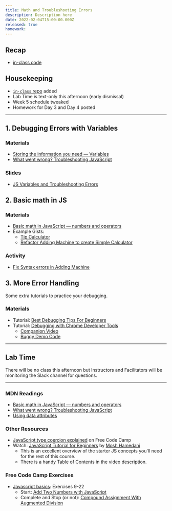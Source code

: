 ```yaml
---
title: Math and Troubleshooting Errors
description: Description here
date: 2022-02-04T15:00:00.000Z
released: true
homework: 
---
```

## Recap
- [in-class code](https://github.com/sait-wbdv/in-class-w22/tree/main/02-04-math-errors)

## Housekeeping
- [`in-class` repo](https://github.com/sait-wbdv/in-class-w22) added
- Lab Time is text-only this afternoon (early dismissal)
- Week 5 schedule tweaked
- Homework for Day 3 and Day 4 posted

---

## 1. Debugging Errors with Variables
### Materials
- [Storing the information you need — Variables](https://developer.mozilla.org/en-US/docs/Learn/JavaScript/First_steps/Variables)
- [What went wrong? Troubleshooting JavaScript](https://developer.mozilla.org/en-US/docs/Learn/JavaScript/First_steps/What_went_wrong)

### Slides
- [JS Variables and Troubleshooting Errors](https://sait-wbdv.github.io/slides/w22/cpnt262/js-errors.html)

## 2. Basic math in JS
### Materials
- [Basic math in JavaScript — numbers and operators](https://developer.mozilla.org/en-US/docs/Learn/JavaScript/First_steps/Math)
- Example Gists: 
    - [Tip Calculator](https://gist.github.com/acidtone/5c13ec3ff2ea53b7f75ae3692ca944d1)
    - [Refactor Adding Machine to create Simple Calculator](https://gist.github.com/acidtone/fb9d28505944280f548ad6dde0890102)

### Activity
- [Fix Syntax errors in Adding Machine](https://gist.github.com/acidtone/b4ceaf48115f553c4845b9fb86ad2bb2)

## 3. More Error Handling
Some extra tutorials to practice your debugging.

### Materials
- Tutorial: [Best Debugging Tips For Beginners](https://www.youtube.com/watch?v=gaminoBsQx0)
- Tutorial: [Debugging with Chrome Developer Tools](https://developer.chrome.com/docs/devtools/javascript/)
    - [Companion Video](https://www.youtube.com/watch?v=H0XScE08hy8)
    - [Buggy Demo Code](https://googlechrome.github.io/devtools-samples/debug-js/get-started)

---

## Lab Time
There will be no class this afternoon but Instructors and Facilitators will be monitoring the Slack channel for questions.

---

<home-work :home-work="homework">

### MDN Readings
- [Basic math in JavaScript — numbers and operators](https://developer.mozilla.org/en-US/docs/Learn/JavaScript/First_steps/Math)
- [What went wrong? Troubleshooting JavaScript](https://developer.mozilla.org/en-US/docs/Learn/JavaScript/First_steps/What_went_wrong)
- [Using data attributes](https://developer.mozilla.org/en-US/docs/Learn/HTML/Howto/Use_data_attributes)

### Other Resources
- [JavaScript type coercion explained](https://www.freecodecamp.org/news/js-type-coercion-explained-27ba3d9a2839/) on Free Code Camp
- Watch: [JavaScript Tutorial for Beginners](https://youtu.be/W6NZfCO5SIk) by [Mosh Hamedani](https://codewithmosh.com/)
    - This is an excellent overview of the starter JS concepts you'll need for the rest of this course.
    - There is a handy Table of Contents in the video description. 


### Free Code Camp Exercises
- [Javascript basics](https://www.freecodecamp.org/learn/javascript-algorithms-and-data-structures/#basic-javascript): Exercises 9-22
    - Start: [Add Two Numbers with JavaScript](https://www.freecodecamp.org/learn/javascript-algorithms-and-data-structures/basic-javascript/add-two-numbers-with-javascript)
    - Complete and Stop (or not): [Compound Assignment With Augmented Division](https://www.freecodecamp.org/learn/javascript-algorithms-and-data-structures/basic-javascript/compound-assignment-with-augmented-division)

</home-work>

